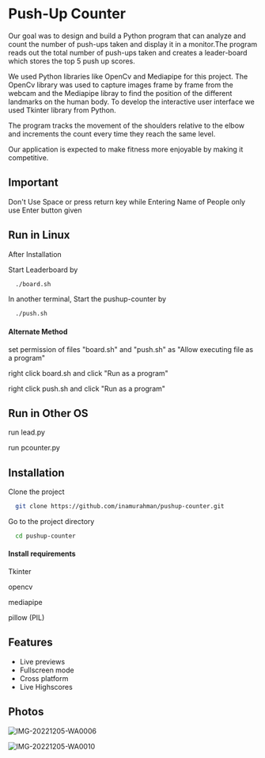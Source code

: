 
# Push-Up Counter

Our goal was to design and build a Python program that can analyze and count the number of push-ups taken and display it in a monitor.The program reads out the total number of push-ups taken and creates a leader-board which stores the top 5 push up scores. 

We used Python libraries like OpenCv and Mediapipe for this project. The OpenCv library was used to capture images frame by frame from the webcam and the Mediapipe libray  to find the position of the different landmarks on the human body.  To develop the interactive user interface we used Tkinter library from Python.

The program tracks the movement of the shoulders relative to the elbow and increments the count every time they reach the same level.

Our application is expected to make fitness more enjoyable by making it competitive.


## Important

Don't Use Space or press return key while Entering Name of People only use Enter button given



## Run in Linux

After Installation

Start Leaderboard by

```bash
  ./board.sh
```
In another terminal,
Start the pushup-counter by

```bash
  ./push.sh
```
#### Alternate Method

set permission of files "board.sh" and "push.sh" as "Allow executing file as a program"

right click board.sh and click "Run as a program"

right click push.sh and click "Run as a program"

## Run in Other OS

run lead.py

run pcounter.py
## Installation
Clone the project

```bash
  git clone https://github.com/inamurahman/pushup-counter.git
```

Go to the project directory

```bash
  cd pushup-counter
```

#### Install requirements

Tkinter

opencv

mediapipe

pillow (PIL)


## Features

- Live previews
- Fullscreen mode
- Cross platform
- Live Highscores

## Photos

![IMG-20221205-WA0006](https://user-images.githubusercontent.com/96386836/206923517-8da82d05-eb5e-423d-9a6d-da1a8655f1f1.jpg)

![IMG-20221205-WA0010](https://user-images.githubusercontent.com/96386836/206923472-cd6ffce1-abd0-45c1-9cc0-cbc4c235a670.jpg)



